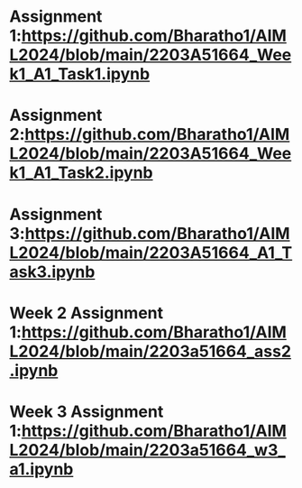 # Assignment 1:https://github.com/Bharatho1/AIML2024/blob/main/2203A51664_Week1_A1_Task1.ipynb
# Assignment 2:https://github.com/Bharatho1/AIML2024/blob/main/2203A51664_Week1_A1_Task2.ipynb
# Assignment 3:https://github.com/Bharatho1/AIML2024/blob/main/2203A51664_A1_Task3.ipynb
# Week 2 Assignment 1:https://github.com/Bharatho1/AIML2024/blob/main/2203a51664_ass2.ipynb
# Week 3 Assignment 1:https://github.com/Bharatho1/AIML2024/blob/main/2203a51664_w3_a1.ipynb
